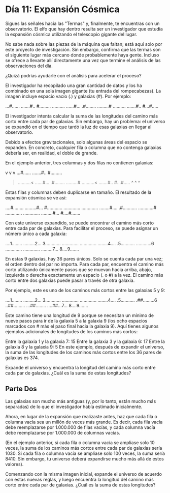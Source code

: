 # Día 11: Expansión Cósmica

Sigues las señales hacia las "Termas" y, finalmente, te encuentras con un observatorio. El elfo que hay dentro resulta ser un investigador que estudia la expansión cósmica utilizando el telescopio gigante del lugar.

No sabe nada sobre las piezas de la máquina que faltan; está aquí solo por este proyecto de investigación. Sin embargo, confirma que las termas son el siguiente lugar más cercano donde probablemente haya gente. Incluso se ofrece a llevarte allí directamente una vez que termine el análisis de las observaciones del día.

¿Quizá podrías ayudarle con el análisis para acelerar el proceso?

El investigador ha recopilado una gran cantidad de datos y los ha combinado en una sola imagen gigante (tu entrada del rompecabezas). La imagen incluye espacio vacío (.) y galaxias (#). Por ejemplo:

...#......
.......#..
#.........
..........
......#...
.#........
.........#
..........
.......#..
#...#.....

El investigador intenta calcular la suma de las longitudes del camino más corto entre cada par de galaxias. Sin embargo, hay un problema: el universo se expandió en el tiempo que tardó la luz de esas galaxias en llegar al observatorio.

Debido a efectos gravitacionales, solo algunas áreas del espacio se expanden. En concreto, cualquier fila o columna que no contenga galaxias debería ser, en realidad, el doble de grande.

En el ejemplo anterior, tres columnas y dos filas no contienen galaxias:

   v  v  v
 ...#......
 .......#..
 #.........
>..........<
 ......#...
 .#........
 .........#
>..........<
 .......#..
 #...#.....
   ^  ^  ^

Estas filas y columnas deben duplicarse en tamaño. El resultado de la expansión cósmica se ve así:

....#........
.........#...
#............
.............
.............
........#....
.#...........
............#
.............
.............
.........#...
#....#.......

Con este universo expandido, se puede encontrar el camino más corto entre cada par de galaxias. Para facilitar el proceso, se puede asignar un número único a cada galaxia:

....1........
.........2...
3............
.............
.............
........4....
.5...........
............6
.............
.............
.........7...
8....9.......

En estas 9 galaxias, hay 36 pares únicos. Solo se cuenta cada par una vez; el orden dentro del par no importa. Para cada par, encuentra el camino más corto utilizando únicamente pasos que se muevan hacia arriba, abajo, izquierda o derecha exactamente un espacio (. o #) a la vez. El camino más corto entre dos galaxias puede pasar a través de otra galaxia.

Por ejemplo, este es uno de los caminos más cortos entre las galaxias 5 y 9:

....1........
.........2...
3............
.............
.............
........4....
.5...........
.##.........6
..##.........
...##........
....##...7...
8....9.......

Este camino tiene una longitud de 9 porque se necesitan un mínimo de nueve pasos para ir de la galaxia 5 a la galaxia 9 (los ocho espacios marcados con # más el paso final hacia la galaxia 9). Aquí tienes algunos ejemplos adicionales de longitudes de los caminos más cortos:

Entre la galaxia 1 y la galaxia 7: 15
Entre la galaxia 3 y la galaxia 6: 17
Entre la galaxia 8 y la galaxia 9: 5
En este ejemplo, después de expandir el universo, la suma de las longitudes de los caminos más cortos entre los 36 pares de galaxias es 374.

Expande el universo y encuentra la longitud del camino más corto entre cada par de galaxias. ¿Cuál es la suma de estas longitudes?

## Parte Dos
Las galaxias son mucho más antiguas (y, por lo tanto, están mucho más separadas) de lo que el investigador había estimado inicialmente.

Ahora, en lugar de la expansión que realizaste antes, haz que cada fila o columna vacía sea un millón de veces más grande. Es decir, cada fila vacía debe reemplazarse por 1.000.000 de filas vacías, y cada columna vacía debe reemplazarse por 1.000.000 de columnas vacías.

(En el ejemplo anterior, si cada fila o columna vacía se ampliase solo 10 veces, la suma de los caminos más cortos entre cada par de galaxias sería 1030. Si cada fila o columna vacía se ampliase solo 100 veces, la suma sería 8410. Sin embargo, tu universo deberá expandirse mucho más allá de estos valores).

Comenzando con la misma imagen inicial, expande el universo de acuerdo con estas nuevas reglas, y luego encuentra la longitud del camino más corto entre cada par de galaxias. ¿Cuál es la suma de estas longitudes?
